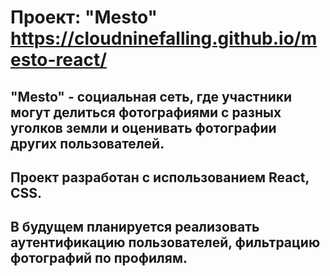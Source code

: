 # Проект: "Mesto" https://cloudninefalling.github.io/mesto-react/

## "Mesto" - социальная сеть, где участники могут делиться фотографиями с разных уголков земли и оценивать фотографии других пользователей.

## Проект разработан с использованием React, CSS. 

## В будущем планируется реализовать аутентификацию пользователей, фильтрацию фотографий по профилям.